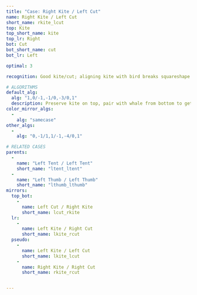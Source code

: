 ```yaml
---
title: "Case: Right Kite / Left Cut"
name: Right Kite / Left Cut
short_name: rkite_lcut
top: Kite
top_short_name: kite
top_lr: Right
bot: Cut
bot_short_name: cut
bot_lr: Left

optimal: 3

recognition: Good kite/cut; aligning kite with bird breaks squareshape.

# ALGORITHMS
default_alg:
  alg: "1,0/-1,-1/0,-3/0,1"
  description: Preserve kite on top, pair with whale from bottom to get good tents.
color_mirror_algs:
  -
    alg: "samecase"
other_algs:
  -
    alg: "0,-1/1,1/-1,-4/0,1"

# RELATED CASES
parents:
  -
    name: "Left Tent / Left Tent"
    short_name: "ltent_ltent"
  -
    name: "Left Thumb / Left Thumb"
    short_name: "lthumb_lthumb"
mirrors:
  top_bot:
    -
      name: Left Cut / Right Kite
      short_name: lcut_rkite
  lr:
    -
      name: Left Kite / Right Cut
      short_name: lkite_rcut
  pseudo:
    -
      name: Left Kite / Left Cut
      short_name: lkite_lcut
    -
      name: Right Kite / Right Cut
      short_name: rkite_rcut


---
```


